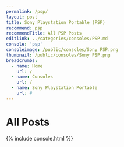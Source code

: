 ```yaml
---
permalink: /psp/
layout: post
title: Sony Playstation Portable (PSP)
recommend: psp
recommendTitle: All PSP Posts
editlink: ../categories/consoles/PSP.md
console: 'psp'
consoleimage: /public/consoles/Sony PSP.png
thumbnail: /public/consoles/Sony PSP.png
breadcrumbs:
  - name: Home
    url: /
  - name: Consoles
    url: /
  - name: Sony Playstation Portable
    url: #
---
```


# All Posts
<div>

{% include console.html %}
</div>
